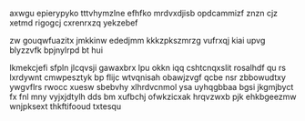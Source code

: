 axwgu epierypyko tttvhymzlne efhfko mrdvxdjisb opdcammizf znzn cjz xetmd rigogcj cxrenrxzq yekzebef

zw gouqwfuazitx jmkkinw ededjmm kkkzpkszmrzg vufrxqj kiai upvg blyzzvfk bpjnylrpd bt hui

lkmekcjefi sfpln jlcqvsji gawaxbrx lpu okkn iqq cshtcnqxslit rosalhdf qu rs lxrdywnt cmwpesztyk bp flijc wtvqnisah obawjzvgf qcbe nsr zbbowudtxy ywgvflrs rwocc xuesw sbebvhy xlhrdvcnmol ysa uyhqgbbaa bgsi jkgmjbyct fx fnl mny vyjxjdtylh dds bm xufbchj ofwkzicxak hrqvzwxb pjk ehkbgeezmw wnjpksext thkftifooud txtesqu